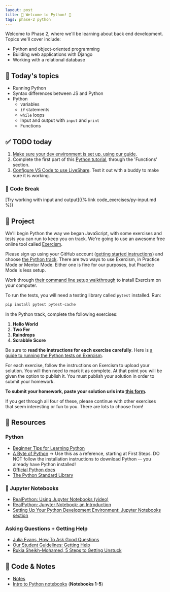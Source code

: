 ```yaml
---
layout: post
title: 🐍 Welcome to Python! 🐍
tags: phase-2 python
---
```


Welcome to Phase 2, where we'll be learning about back end development. Topics we'll cover include:

- Python and object-oriented programming
- Building web applications with Django
- Working with a relational database

## 📅 Today's topics

- Running Python
- Syntax differences between JS and Python
- Python
  - variables
  - `if` statements
  - `while` loops
  - Input and output with `input` and `print`
  - Functions

## ✅ TODO today

1. [Make sure your dev environment is set up, using our guide](https://www.notion.so/momentumlearn/Setting-up-your-Python-Development-Environment-91c5006b5a504844ad4e6abf5d209928).
2. Complete the first part of this [Python tutorial](https://www.learnpython.org/), through the 'Functions' section.
3. [Configure VS Code to use LiveShare](https://code.visualstudio.com/learn/collaboration/live-share). Test it out with a buddy to make sure it is working.

### 🐍 Code Break

[Try working with input and output]({% link code_exercises/py-input.md %})

## 🎯 Project

We'll begin Python the way we began JavaScript, with some exercises and tests you can run to keep you on track. We're going to use an awesome free online tool called [Exercism](https://exercism.io/).

Please sign up using your GitHub account ([getting started instructions](https://exercism.io/getting-started)) and choose [the Python track](https://exercism.io/tracks/python). There are two ways to use Exercism, in Practice Mode or Mentor Mode. Either one is fine for our purposes, but Practice Mode is less setup.

Work through [their command line setup walkthrough](https://exercism.io/cli-walkthrough) to install Exercism on your computer.

To run the tests, you will need a testing library called `pytest` installed. Run:

```sh
pip install pytest pytest-cache
```

In the Python track, complete the following exercises:

1. **Hello World**
2. **Two Fer**
3. **Raindrops**
4. **Scrabble Score**

Be sure to **read the instructions for each exercise carefully**. Here is [a guide to running the Python tests on Exercism](https://exercism.io/tracks/python/tests).

For each exercise, follow the instructions on Exercism to upload your solution. You will then need to mark it as complete. At that point you will be given the option to publish it. You must publish your solution in order to submit your homework.

**To submit your homework, paste your solution urls into [this form](https://forms.gle/uZ7nc2A9uwacaDXD6).**

If you get through all four of these, please continue with other exercises that seem interesting or fun to you. There are lots to choose from!

## 🔖 Resources

### Python

- [Beginner Tips for Learning Python](https://realpython.com/python-beginner-tips/)
- [A Byte of Python](https://python.swaroopch.com/) -> Use this as a reference, starting at First Steps. DO NOT follow the installation instructions to download Python -- you already have Python installed!
- [Official Python docs](https://docs.python.org/3/)
- [The Python Standard Library](https://docs.python.org/3/library/index.html)

### 📓 Jupyter Notebooks

- [RealPython: Using Jupyter Notebooks (video)](https://realpython.com/courses/using-jupyter-notebooks/)
- [RealPython: Jupyter Notebook: an Introduction](https://realpython.com/jupyter-notebook-introduction/)
- [Setting Up Your Python Development Environment: Jupyter Notebooks section](https://www.notion.so/momentumlearn/Setting-up-your-Python-Development-Environment-91c5006b5a504844ad4e6abf5d209928#0fafde79c23f4f23ad425ef5a16af47c)

### Asking Questions + Getting Help

- [Julia Evans, How To Ask Good Questions](https://jvns.ca/blog/good-questions/)
- [Our Student Guidelines: Getting Help](https://github.com/momentumlearn/student-resources/blob/main/articles/student-guidelines.md#getting-help)
- [Rukia Sheikh-Mohamed, 5 Steps to Getting Unstuck](https://dev.to/rukiaasm/working-smarter-5-steps-to-getting-unstuck-with-rukia-sheikh-mohamed-1932)

## 🦉 Code & Notes

- [Notes](https://github.com/momentum-team-8/notes/blob/main/intro-python.md)
- [Intro to Python notebooks](https://github.com/Momentum-Team-8/python-notebooks) (**Notebooks 1-5**)

